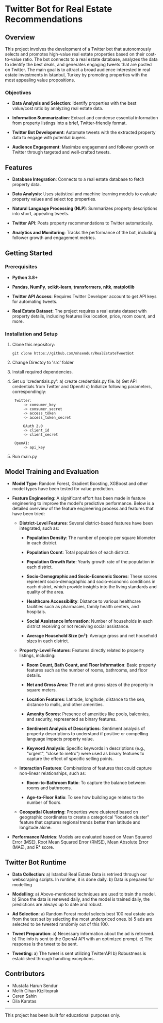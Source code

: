 # Twitter Bot for Real Estate Recommendations

## Overview

This project involves the development of a Twitter bot that autonomously selects and promotes high-value real estate properties based on their cost-to-value ratio. The bot connects to a real estate database, analyzes the data to identify the best deals, and generates engaging tweets that are posted on Twitter. The main goal is to attract a broad audience interested in real estate investments in Istanbul, Turkey by promoting properties with the most appealing value propositions.

### Objectives

- **Data Analysis and Selection**: Identify properties with the best value/cost ratio by analyzing real estate data.
    
- **Information Summarization**: Extract and condense essential information from property listings into a brief, Twitter-friendly format.
    
- **Twitter Bot Development**: Automate tweets with the extracted property data to engage with potential buyers.
    
- **Audience Engagement**: Maximize engagement and follower growth on Twitter through targeted and well-crafted tweets.
    

## Features

- **Database Integration**: Connects to a real estate database to fetch property data.
    
- **Data Analysis**: Uses statistical and machine learning models to evaluate property values and select top properties.
    
- **Natural Language Processing (NLP)**: Summarizes property descriptions into short, appealing tweets.
    
- **Twitter API**: Posts property recommendations to Twitter automatically.
    
- **Analytics and Monitoring**: Tracks the performance of the bot, including follower growth and engagement metrics.
    

## Getting Started

### Prerequisites

- **Python 3.8+**
    
- **Pandas**, **NumPy**, **scikit-learn**, **transformers**, **nltk**, **matplotlib**
    
- **Twitter API Access**: Requires Twitter Developer account to get API keys for automating tweets.
    
- **Real Estate Dataset**: The project requires a real estate dataset with property details, including features like location, price, room count, and more.
    

### Installation and Setup

1. Clone this repository:
    
    ```
    git clone https://github.com/mhsendur/RealEstateTweetBot
    ```
2. Change Directoy to 'src' folder

3. Install required dependencies.
    
4. Set up 'credentials.py':
    a) create credentials.py file.
    b) Get API credentials from Twitter and OpenAI
    c) Initialize following parameters, correspondingly:

        Twitter:
            -> consumer_key
            -> consumer_secret
            -> access_token
            -> access_token_secret
            
            OAuth 2.0 
            -> client_id 
            -> client_secret
        
        OpenAI:
            -> api_key
5. Run main.py
    

## Model Training and Evaluation

- **Model Type**: Random Forest, Gradient Boosting, XGBoost and other model types have been tested for value prediction.
    
- **Feature Engineering**: A significant effort has been made in feature engineering to improve the model's predictive performance. Below is a detailed overview of the feature engineering process and features that have been tried:
    
    - **District-Level Features**: Several district-based features have been integrated, such as:
        
        - **Population Density**: The number of people per square kilometer in each district.
            
        - **Population Count**: Total population of each district.
            
        - **Population Growth Rate**: Yearly growth rate of the population in each district.
            
        - **Socio-Demographic and Socio-Economic Scores**: These scores represent socio-demographic and socio-economic conditions in each district, which provide insights into the living standards and quality of the area.
            
        - **Healthcare Accessibility**: Distance to various healthcare facilities such as pharmacies, family health centers, and hospitals.
            
        - **Social Assistance Information**: Number of households in each district receiving or not receiving social assistance.
            
        - **Average Household Size (m²)**: Average gross and net household sizes in each district.
            
    - **Property-Level Features**: Features directly related to property listings, including:
        
        - **Room Count, Bath Count, and Floor Information**: Basic property features such as the number of rooms, bathrooms, and floor details.
            
        - **Net and Gross Area**: The net and gross sizes of the property in square meters.
            
        - **Location Features**: Latitude, longitude, distance to the sea, distance to malls, and other amenities.
            
        - **Amenity Scores**: Presence of amenities like pools, balconies, and security, represented as binary features.
            
        - **Sentiment Analysis of Descriptions**: Sentiment analysis of property descriptions to understand if positive or compelling language impacts property value.
            
        - **Keyword Analysis**: Specific keywords in descriptions (e.g., "urgent", "close to metro") were used as binary features to capture the effect of specific selling points.
            
    - **Interaction Features**: Combinations of features that could capture non-linear relationships, such as:
        
        - **Room-to-Bathroom Ratio**: To capture the balance between rooms and bathrooms.
            
        - **Age-to-Floor Ratio**: To see how building age relates to the number of floors.
            
    - **Geospatial Clustering**: Properties were clustered based on geographic coordinates to create a categorical "location cluster" feature that captures regional trends better than latitude and longitude alone.
        
- **Performance Metrics**: Models are evaluated based on Mean Squared Error (MSE), Root Mean Squared Error (RMSE), Mean Absolute Error (MAE), and R² score.

## Twitter Bot Runtime

- **Data Collection**: 
    a) Istanbul Real Estate Data is retrived through our webscraping scripts. In runtime, it is done daily.
    b) Data is prepared for modelling

- **Modelling**: 
    a) Above-mentioned techniques are used to train the model.
    b) Since the data is renewed daily, and the model is trained daily, the predictions are always up to date and robust.

- **Ad Selection**: 
    a) Random Forest model selects best 100 real estate ads from the test set by selecting the most underpriced ones.
    b) 5 ads are selected to be tweeted randomly out of this 100.

- **Tweet Preparation**: 
    a) Necessary information about the ad is retrieved.
    b) The info is sent to the OpenAI API with an optimized prompt.
    c) The response is the tweet to be sent.

- **Tweeting**: 
    a) The tweet is sent utilizing TwitterAPI
    b) Robustness is established through handling exceptions.


## Contributors

- Mustafa Harun Sendur
- Melih Cihan Kiziltoprak
- Ceren Sahin
- Dila Karatas

---

This project has been built for educational purposes only.
